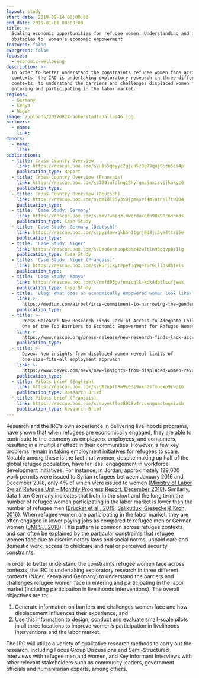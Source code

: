 ```yaml
---
layout: study
start_date: 2019-09-14 00:00:00
end_date: 2019-01-01 00:00:00
title: >-
  Scaling economic opportunities for refugee women: Understanding and overcoming
  obstacles to  women’s economic empowerment
featured: false
evergreen: false
focuses:
  - economic-wellbeing
description: >-
  In order to better understand the constraints refugee women face across
  contexts, the IRC is undertaking exploratory research in three different
  contexts, to understand the barriers and challenges displaced women face in
  entering and participating in the labor market.
regions:
  - Germany
  - Kenya
  - Niger
image: /uploads/20170824-aoberstadt-dallas46.jpg
partners:
  - name:
    link:
donors:
  - name:
    link:
publications:
  - title: Cross-Country Overview
    link: https://rescue.box.com/s/u1s5qayyc2gjua5z0g79quj0czn5ss4p
    publication_type: Report
  - title: Cross-Country Overview (Français)
    link: https://rescue.box.com/s/700luldlng18hyrgmajaxisvijkakyc0
    publication_type:
  - title: Cross-Country Overview (Deutsch)
    link: https://rescue.box.com/s/qmidl95y3x8jgmkse14mlntnel7tw104
    publication_type:
  - title: 'Case Study: Germany'
    link: https://rescue.box.com/s/mkv7wasq3lmwcrdakqfn98k9ar63nkds
    publication_type: Case Study
  - title: 'Case Study: Germany (Deutsch)'
    link: https://rescue.box.com/s/pyi4nwxqkbhh1tgrj0d8ji5ya4ttsi5e
    publication_type:
  - title: 'Case Study: Niger'
    link: https://rescue.box.com/s/8so6estuopkbmz42wltln93oqvpbz1lg
    publication_type: Case Study
  - title: 'Case Study: Niger (Français)'
    link: https://rescue.box.com/s/kurjikyt2pef3q9qe25r6illdsd6feis
    publication_type:
  - title: 'Case Study: Kenya'
    link: https://rescue.box.com/s/rmfd93gvfnmicqlk4kbk4dbtlscfjewx
    publication_type: Case Study
  - title: 'Blog: What does an economically empowered woman look like?'
    link: >-
      https://medium.com/airbel/ircs-commitment-to-narrowing-the-gender-gap-1edc5991615c
    publication_type:
  - title: >-
      Press Release: New Research Finds Lack of Access to Adequate Child Care As
      One of the Top Barriers to Economic Empowerment for Refugee Women
    link: >-
      https://www.rescue.org/press-release/new-research-finds-lack-access-adequate-child-care-one-top-barriers-economic
    publication_type:
  - title: >-
      Devex: New insights from displaced women reveal limits of
      one-size-fits-all employment approach
    link: >-
      https://www.devex.com/news/new-insights-from-displaced-women-reveal-limits-of-one-size-fits-all-employment-approach-98183
    publication_type:
  - title: Pilots brief (English)
    link: https://rescue.box.com/s/g8zkpft8w9x03j9okn2sfmuexp9rwq16
    publication_type: Research Brief
  - title: Pilots brief (Français)
    link: https://rescue.box.com/s/mvyesf9ez8928v4rzvxnguactwgxiwsb
    publication_type: Research Brief
---
```


Research and the IRC’s own experience in delivering livelihoods programs, have shown that when refugees are economically engaged, they are able to contribute to the economy as employers, employees, and consumers, resulting in a multiplier effect in their communities. However, a few key problems remain in taking employment initiatives for refugees to scale. Notable among these is the fact that women, despite making up half of the global refugee population, have far less&nbsp; engagement in workforce development initiatives. For instance, in Jordan, approximately 129,000 work permits were issued to Syrian refugees between January 2016 and December 2018, only 4% of which were issued to women ([Ministry of Labor Syrian Refugee Unit – Monthly Progress Report, December 2018](https://reliefweb.int/sites/reliefweb.int/files/resources/67760.pdf)). Similarly, data from Germany indicates that both in the short and the long term the number of refugee women participating in the labor market is lower than the number of refugee men ([Brücker et al., 2019](http://doku.iab.de/kurzber/2019/kb0319.pdf); [Salikutluk, Giesecke & Kroh, 2016](https://www.diw.de/documents/publikationen/73/diw_01.c.541803.de/16-35-5.pdf)). When refugee women are participating in the labor market, they are often engaged in lower paying jobs as compared to refugee men or German women ([BMFSJ, 2018](https://www.bmfsfj.de/blob/133056/54db6e8e2978650e927dbcea22d70ac6/monitor-familienforschung-ausgabe-40-so-gelingt-der-berufseinstieg-von-gefluechteten-muettern-data.pdf)). This pattern is common across refugee contexts and can often be explained by the particular constraints that refugee women face due to discriminatory laws and social norms, unpaid care and domestic work, access to childcare and real or perceived security constraints.

In order to better understand the constraints refugee women face across contexts, the IRC is undertaking exploratory research in three different contexts (Niger, Kenya and Germany) to understand the barriers and challenges refugee women face in entering and participating in the labor market (including participation in livelihoods interventions). The overall objectives are to:

1. Generate information on barriers and challenges women face and how displacement influences their experience; and
2. Use this information to design, conduct and evaluate small-scale pilots in all three locations to improve women’s participation in livelihoods interventions and the labor market.

The IRC will utilize a variety of qualitative research methods to carry out the research, including Focus Group Discussions and Semi-Structured Interviews with refugee men and women, and Key Informant Interviews with other relevant stakeholders such as community leaders, government officials and humanitarian experts, among others.
